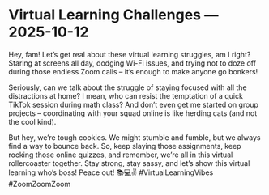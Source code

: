 # Virtual Learning Challenges — 2025-10-12

Hey, fam! Let’s get real about these virtual learning struggles, am I right? Staring at screens all day, dodging Wi-Fi issues, and trying not to doze off during those endless Zoom calls – it’s enough to make anyone go bonkers!

Seriously, can we talk about the struggle of staying focused with all the distractions at home? I mean, who can resist the temptation of a quick TikTok session during math class? And don’t even get me started on group projects – coordinating with your squad online is like herding cats (and not the cool kind).

But hey, we’re tough cookies. We might stumble and fumble, but we always find a way to bounce back. So, keep slaying those assignments, keep rocking those online quizzes, and remember, we’re all in this virtual rollercoaster together. Stay strong, stay sassy, and let’s show this virtual learning who’s boss! Peace out! 📚💻✌️ #VirtualLearningVibes #ZoomZoomZoom
